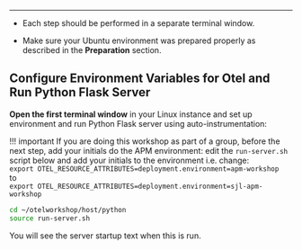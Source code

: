 
---

* Each step should be performed in a separate terminal window.

* Make sure your Ubuntu environment was prepared properly as described in the **Preparation** section.  

## Configure Environment Variables for Otel and Run Python Flask Server

**Open the first terminal window** in your Linux instance and set up environment and run Python Flask server using auto-instrumentation:

!!! important
    If you are doing this workshop as part of a group, before the next step, add your initials do the APM environment:
    edit the `run-server.sh` script below and add your initials to the environment i.e. change:  
    `export OTEL_RESOURCE_ATTRIBUTES=deployment.environment=apm-workshop`  
    to    
    `export OTEL_RESOURCE_ATTRIBUTES=deployment.environment=sjl-apm-workshop`  

```bash
cd ~/otelworkshop/host/python
source run-server.sh
```

You will see the server startup text when this is run.